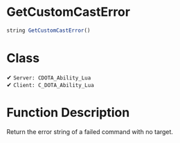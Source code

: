 # GetCustomCastError
```js
string GetCustomCastError()
```
# Class
✔ `Server: CDOTA_Ability_Lua`  
✔ `Client: C_DOTA_Ability_Lua`  

# Function Description
Return the error string of a failed command with no target.
